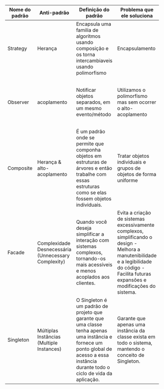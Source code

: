 | Nome do padrão | Anti-padrão | Definição do padrão | Problema que ele soluciona | Exemplo |
| -------------- | ----------- | ------------------- | ------------------------ |-------- |
|    Strategy    |   Herança   | Encapsula uma familia de algoritmos usando composição e os torna intercambiaveis usando polimorfismo | Encapsulamento | É frequentemente usado em várias estruturas para fornecer aos usuários uma maneira de alterar o comportamento de uma classe sem estendê-la. Um Exemplo em java seria: `HttpServlet`: método `service()`, e o `Comparable`|
|    Observer    | acoplamento | Notificar objetos separados, em um mesmo evento/método | Utilizamos o polimorfismo mas sem ocorrer o alto-acoplamento| Ele fornece uma maneira de reagir a eventos que acontecem em outros objetos sem acoplamento às suas classes. Um exemplo em Java seria a biblioteca `Observable` e todas as implementações de `EventListener` (praticamente em todos os componentes Swing)|
|    Composite   | Herança & alto-acoplamento | É um padrão onde se permite que componha objetos em estruturas de árvores e então trabalhe com essas estruturas como se elas fossem objetos individuais.|Tratar objetos individuais e grupos de objetos de forma uniforme | Um exemplo de composite em java é o `Java Swing`|
|    Facade | Complexidade Desnecessária (Unnecessary Complexity) | Quando você deseja simplificar a interação com sistemas complexos, tornando-os mais acessíveis e menos acoplados aos clientes. | Evita a criação de sistemas excessivamente complexos, simplificando o design - Melhora a manutenibilidade e a legibilidade do código - Facilita futuras expansões e modificações do sistema. | O padrão Facade é comumente usado em aplicações escritas em Java: `javax.faces.context.ExternalContext` usa `ServletContext`, `HttpSession`, `HttpServletRequest`, `HttpServletResponse ` e outras lá dentro. |
|    Singleton  | Múltiplas Instâncias (Multiple Instances) | O Singleton é um padrão de projeto que garante que uma classe tenha apenas uma instância e fornece um ponto global de acesso a essa instância durante todo o ciclo de vida da aplicação. | Garante que apenas uma instância da classe exista em todo o sistema, mantendo o conceito de Singleton. | Um exemplo do Singleton em Java seria o `Calendar`, que só pode ter uma instância. |
